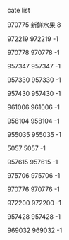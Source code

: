 cate list

970775 新鲜水果 8

972219 972219 -1

970778 970778 -1

957347 957347 -1

957330 957330 -1

957430 957430 -1

961006 961006 -1

958104 958104 -1

955035 955035 -1

5057 5057 -1

957615 957615 -1

975706 975706 -1

970776 970776 -1

972200 972200 -1

957428 957428 -1

969032 969032 -1

